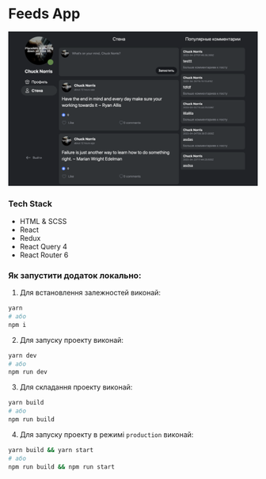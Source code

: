 # Feeds App

![Screenshot20230522at201634.png](assets/demo.png?t=1684775913496)



### Tech Stack

* HTML & SCSS
* React
* Redux
* React Query 4
* React Router 6

### Як запустити додаток локально:

1. Для встановлення залежностей виконай:

```sh
yarn
# або
npm i
```

2. Для запуску проекту виконай:

```sh
yarn dev
# або
npm run dev
```

3. Для складання проекту виконай:

```sh
yarn build
# або
npm run build
```

4. Для запуску проекту в режимі `production` виконай:

```sh
yarn build && yarn start  
# або
npm run build && npm run start
```

